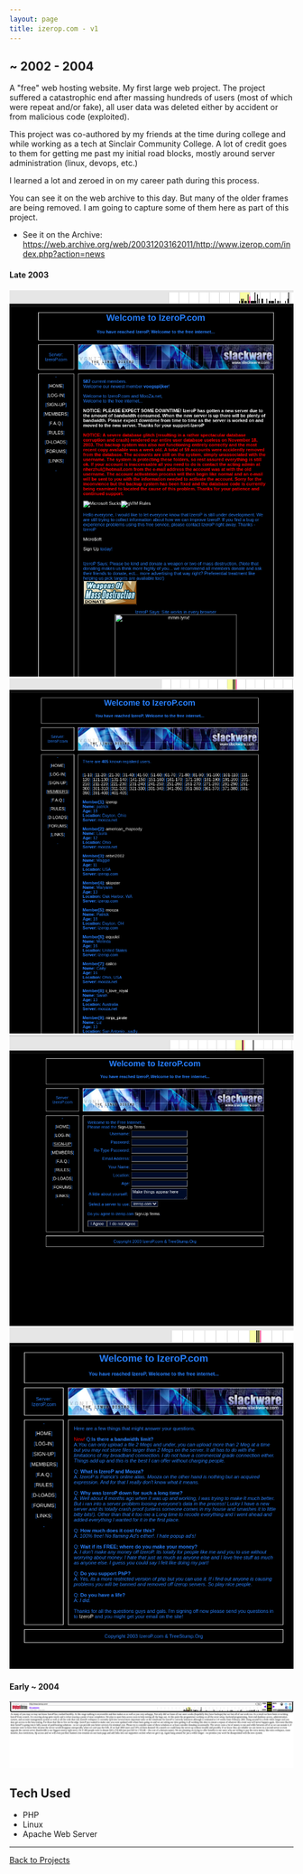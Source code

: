 ```yaml
---
layout: page
title: izerop.com - v1
---
```



## ~ 2002 - 2004

A "free" web hosting website. My first large web project. The project suffered a catastrophic
end after massing hundreds of users (most of which were repeat and/or fake), all user data was deleted either by accident or from malicious code (exploited).

This project was co-authored by my friends at the time during college and while working as a tech at Sinclair Community
College. A lot of credit goes to them for getting me past my initial road blocks, mostly around server administration (linux, devops, etc.)

I learned a lot and zeroed in on my career path during this process.

You can see it on the web archive to this day. But many of the older frames
are being removed. I am going to capture some of them here as part of this project.


- See it on the Archive: <https://web.archive.org/web/20031203162011/http://www.izerop.com/index.php?action=news>

#### Late 2003

<img src="/assets/izerop-1.png" class="project" />
<img src="/assets/izerop-3.png" class="project" />
<img src="/assets/izerop-4.png" class="project" />
<img src="/assets/izerop-5.png" class="project" />

#### Early ~ 2004

<img src="/assets/izerop-end.png" class="project" />

## Tech Used

- PHP
- Linux
- Apache Web Server

------ 

[Back to Projects](/projects)
